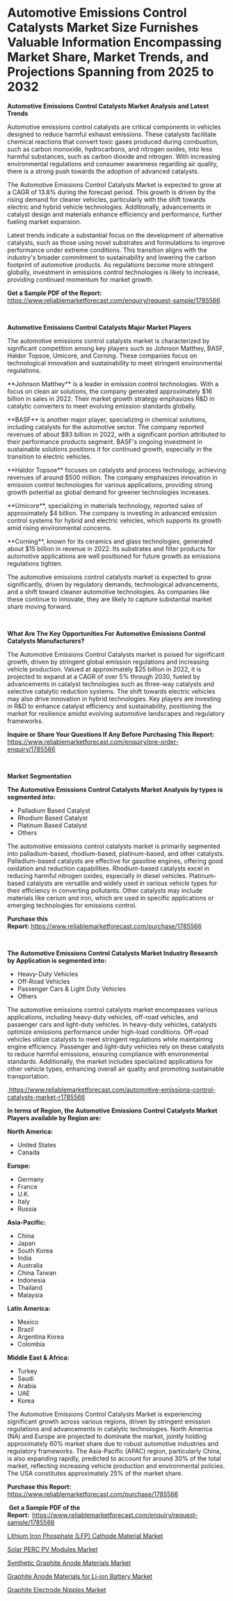 <p><h1>Automotive Emissions Control Catalysts Market Size Furnishes Valuable Information Encompassing Market Share, Market Trends, and Projections Spanning from 2025 to 2032</h1></p><p><strong>Automotive Emissions Control Catalysts Market Analysis and Latest Trends</strong></p>
<p><p>Automotive emissions control catalysts are critical components in vehicles designed to reduce harmful exhaust emissions. These catalysts facilitate chemical reactions that convert toxic gases produced during combustion, such as carbon monoxide, hydrocarbons, and nitrogen oxides, into less harmful substances, such as carbon dioxide and nitrogen. With increasing environmental regulations and consumer awareness regarding air quality, there is a strong push towards the adoption of advanced catalysts.</p><p>The Automotive Emissions Control Catalysts Market is expected to grow at a CAGR of 13.8% during the forecast period. This growth is driven by the rising demand for cleaner vehicles, particularly with the shift towards electric and hybrid vehicle technologies. Additionally, advancements in catalyst design and materials enhance efficiency and performance, further fueling market expansion. </p><p>Latest trends indicate a substantial focus on the development of alternative catalysts, such as those using novel substrates and formulations to improve performance under extreme conditions. This transition aligns with the industry's broader commitment to sustainability and lowering the carbon footprint of automotive products. As regulations become more stringent globally, investment in emissions control technologies is likely to increase, providing continued momentum for market growth.</p></p>
<p><strong>Get a Sample PDF of the Report:&nbsp;</strong> <a href="https://www.reliablemarketforecast.com/enquiry/request-sample/1785566?utm_campaign=1108&utm_medium=2&utm_source=Github&utm_content=ia&utm_term=25032025&utm_id=automotive-emissions-control-catalysts">https://www.reliablemarketforecast.com/enquiry/request-sample/1785566</a></p>
<p>&nbsp;</p>
<p><strong>Automotive Emissions Control Catalysts Major Market Players</strong></p>
<p><p>The automotive emissions control catalysts market is characterized by significant competition among key players such as Johnson Matthey, BASF, Haldor Topsoe, Umicore, and Corning. These companies focus on technological innovation and sustainability to meet stringent environmental regulations.</p><p>**Johnson Matthey** is a leader in emission control technologies. With a focus on clean air solutions, the company generated approximately $16 billion in sales in 2022. Their market growth strategy emphasizes R&D in catalytic converters to meet evolving emission standards globally.</p><p>**BASF** is another major player, specializing in chemical solutions, including catalysts for the automotive sector. The company reported revenues of about $83 billion in 2022, with a significant portion attributed to their performance products segment. BASF's ongoing investment in sustainable solutions positions it for continued growth, especially in the transition to electric vehicles.</p><p>**Haldor Topsoe** focuses on catalysts and process technology, achieving revenues of around $500 million. The company emphasizes innovation in emission control technologies for various applications, providing strong growth potential as global demand for greener technologies increases.</p><p>**Umicore**, specializing in materials technology, reported sales of approximately $4 billion. The company is investing in advanced emission control systems for hybrid and electric vehicles, which supports its growth amid rising environmental concerns.</p><p>**Corning**, known for its ceramics and glass technologies, generated about $15 billion in revenue in 2022. Its substrates and filter products for automotive applications are well positioned for future growth as emissions regulations tighten.</p><p>The automotive emissions control catalysts market is expected to grow significantly, driven by regulatory demands, technological advancements, and a shift toward cleaner automotive technologies. As companies like these continue to innovate, they are likely to capture substantial market share moving forward.</p></p>
<p>&nbsp;</p>
<p><strong>What Are The Key Opportunities For Automotive Emissions Control Catalysts Manufacturers?</strong></p>
<p><p>The Automotive Emissions Control Catalysts market is poised for significant growth, driven by stringent global emission regulations and increasing vehicle production. Valued at approximately $25 billion in 2022, it is projected to expand at a CAGR of over 5% through 2030, fueled by advancements in catalyst technologies such as three-way catalysts and selective catalytic reduction systems. The shift towards electric vehicles may also drive innovation in hybrid technologies. Key players are investing in R&D to enhance catalyst efficiency and sustainability, positioning the market for resilience amidst evolving automotive landscapes and regulatory frameworks.</p></p>
<p><strong>Inquire or Share Your Questions If Any Before Purchasing This Report:</strong> <a href="https://www.reliablemarketforecast.com/enquiry/pre-order-enquiry/1785566?utm_campaign=1108&utm_medium=2&utm_source=Github&utm_content=ia&utm_term=25032025&utm_id=automotive-emissions-control-catalysts">https://www.reliablemarketforecast.com/enquiry/pre-order-enquiry/1785566</a></p>
<p>&nbsp;</p>
<p><strong>Market Segmentation</strong></p>
<p><strong>The Automotive Emissions Control Catalysts Market Analysis by types is segmented into:</strong></p>
<p><ul><li>Palladium Based Catalyst</li><li>Rhodium Based Catalyst</li><li>Platinum Based Catalyst</li><li>Others</li></ul></p>
<p><p>The automotive emissions control catalysts market is primarily segmented into palladium-based, rhodium-based, platinum-based, and other catalysts. Palladium-based catalysts are effective for gasoline engines, offering good oxidation and reduction capabilities. Rhodium-based catalysts excel in reducing harmful nitrogen oxides, especially in diesel vehicles. Platinum-based catalysts are versatile and widely used in various vehicle types for their efficiency in converting pollutants. Other catalysts may include materials like cerium and iron, which are used in specific applications or emerging technologies for emissions control.</p></p>
<p><strong>Purchase this Report:&nbsp;</strong><a href="https://www.reliablemarketforecast.com/purchase/1785566?utm_campaign=1108&utm_medium=2&utm_source=Github&utm_content=ia&utm_term=25032025&utm_id=automotive-emissions-control-catalysts">https://www.reliablemarketforecast.com/purchase/1785566</a></p>
<p>&nbsp;</p>
<p><strong>The Automotive Emissions Control Catalysts Market Industry Research by Application is segmented into:</strong></p>
<p><ul><li>Heavy-Duty Vehicles</li><li>Off-Road Vehicles</li><li>Passenger Cars & Light Duty Vehicles</li><li>Others</li></ul></p>
<p><p>The automotive emissions control catalysts market encompasses various applications, including heavy-duty vehicles, off-road vehicles, and passenger cars and light-duty vehicles. In heavy-duty vehicles, catalysts optimize emissions performance under high-load conditions. Off-road vehicles utilize catalysts to meet stringent regulations while maintaining engine efficiency. Passenger and light-duty vehicles rely on these catalysts to reduce harmful emissions, ensuring compliance with environmental standards. Additionally, the market includes specialized applications for other vehicle types, enhancing overall air quality and promoting sustainable transportation.</p></p>
<p><a href="https://www.reliablemarketforecast.com/automotive-emissions-control-catalysts-market-r1785566?utm_campaign=1108&utm_medium=2&utm_source=Github&utm_content=ia&utm_term=25032025&utm_id=automotive-emissions-control-catalysts">&nbsp;https://www.reliablemarketforecast.com/automotive-emissions-control-catalysts-market-r1785566</a></p>
<p><strong>In terms of Region, the Automotive Emissions Control Catalysts Market Players available by Region are:</strong></p>
<p>
    <p> <strong> North America: </strong>
        <ul>
            <li>United States</li>
            <li>Canada</li>
        </ul>
        </p> 
    <p> <strong> Europe: </strong>
        <ul>
            <li>Germany</li>
            <li>France</li>
            <li>U.K.</li>
            <li>Italy</li>
            <li>Russia</li>
        </ul>
        </p> 
    <p> <strong> Asia-Pacific: </strong>
        <ul>
            <li>China</li>
            <li>Japan</li>
            <li>South Korea</li>
            <li>India</li>
            <li>Australia</li>
            <li>China Taiwan</li>
            <li>Indonesia</li>
            <li>Thailand</li>
            <li>Malaysia</li>
        </ul>
        </p> 
    <p> <strong> Latin America: </strong>
        <ul>
            <li>Mexico</li>
            <li>Brazil</li>
            <li>Argentina Korea</li>
            <li>Colombia</li>
        </ul>
        </p> 
    <p> <strong> Middle East & Africa: </strong>
        <ul>
            <li>Turkey</li>
            <li>Saudi</li>
            <li>Arabia</li>
            <li>UAE</li>
            <li>Korea</li>
        </ul>
    </p>
    </p>
<p><p>The Automotive Emissions Control Catalysts Market is experiencing significant growth across various regions, driven by stringent emission regulations and advancements in catalytic technologies. North America (NA) and Europe are projected to dominate the market, jointly holding approximately 60% market share due to robust automotive industries and regulatory frameworks. The Asia-Pacific (APAC) region, particularly China, is also expanding rapidly, predicted to account for around 30% of the total market, reflecting increasing vehicle production and environmental policies. The USA constitutes approximately 25% of the market share.</p></p>
<p><strong>Purchase this Report: </strong><a href="https://www.reliablemarketforecast.com/purchase/1785566?utm_campaign=1108&utm_medium=2&utm_source=Github&utm_content=ia&utm_term=25032025&utm_id=automotive-emissions-control-catalysts">https://www.reliablemarketforecast.com/purchase/1785566</a></p>
<p>&nbsp;<strong>Get a Sample PDF of the Report:&nbsp;&nbsp;</strong><a href="https://www.reliablemarketforecast.com/enquiry/request-sample/1785566?utm_campaign=1108&utm_medium=2&utm_source=Github&utm_content=ia&utm_term=25032025&utm_id=automotive-emissions-control-catalysts">https://www.reliablemarketforecast.com/enquiry/request-sample/1785566</a></p>
<p><strong></strong></p>
<p><p><a href="https://github.com/firdwsermald/Market-Research-Report-List-1/blob/main/lithium-iron-phosphate-lfp-cathode-material-market.md?utm_campaign=1108&utm_medium=2&utm_source=Github&utm_content=ia&utm_term=25032025&utm_id=automotive-emissions-control-catalysts">Lithium Iron Phosphate (LFP) Cathode Material Market</a></p><p><a href="https://github.com/wilzeryammy/Market-Research-Report-List-1/blob/main/solar-perc-pv-modules-market.md?utm_campaign=1108&utm_medium=2&utm_source=Github&utm_content=ia&utm_term=25032025&utm_id=automotive-emissions-control-catalysts">Solar PERC PV Modules Market</a></p><p><a href="https://github.com/winjelequegt/Market-Research-Report-List-1/blob/main/synthetic-graphite-anode-materials-market.md?utm_campaign=1108&utm_medium=2&utm_source=Github&utm_content=ia&utm_term=25032025&utm_id=automotive-emissions-control-catalysts">Synthetic Graphite Anode Materials Market</a></p><p><a href="https://github.com/fontshatintj/Market-Research-Report-List-1/blob/main/graphite-anode-materials-for-li-ion-battery-market.md?utm_campaign=1108&utm_medium=2&utm_source=Github&utm_content=ia&utm_term=25032025&utm_id=automotive-emissions-control-catalysts">Graphite Anode Materials for Li-ion Battery Market</a></p><p><a href="https://github.com/etapaqanee/Market-Research-Report-List-1/blob/main/graphite-electrode-nipples-market.md?utm_campaign=1108&utm_medium=2&utm_source=Github&utm_content=ia&utm_term=25032025&utm_id=automotive-emissions-control-catalysts">Graphite Electrode Nipples Market</a></p></p>